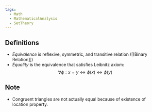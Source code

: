 ```yaml
---
tags:
  - Math
  - MathematicalAnalysis
  - SetTheory
---
```

## Definitions
- *Equivalence* is reflexive, symmetric, and transitive relation ([[Binary Relation]])
- *Equality* is the equivalence that satisfies Leibnitz axiom: $$\forall \phi:x = y \iff \phi(x) \Leftrightarrow \phi(y)$$
## Note
- Congruent triangles are not actually equal because of existence of location property. 